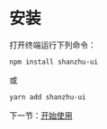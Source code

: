 # 安装

打开终端运行下列命令：

```bash
npm install shanzhu-ui
```

或

```bash
yarn add shanzhu-ui
```

下一节：[开始使用](#/doc/get-started)
